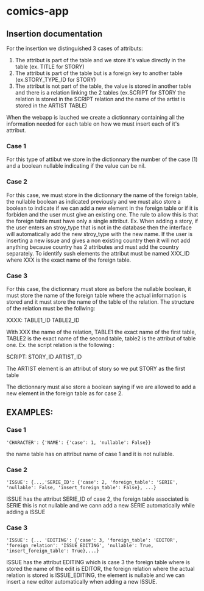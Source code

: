 # comics-app

## Insertion documentation

For the insertion we distinguished 3 cases of attributs:
1. The attribut is part of the table and we store it's value directly in the table (ex. TITLE for STORY)
2. The attribut is part of the table but is a foreign key to another table (ex.STORY_TYPE_ID for STORY)
3. The attribut is not part of the table, the value is stored in another table and there is a relation linking the 2 tables (ex.SCRIPT for STORY the relation is stored in the SCRIPT relation and the name of the artist is stored in the ARTIST TABLE)

When the webapp is lauched we create a dictionnary containing all the information needed for each table on how we must insert each of it's attribut.

### Case 1
For this type of attibut we store in the dictionnary the number of the case (1) and a boolean nullable indicating if the value can be nil.

### Case 2 
For this case, we must store in the dictionnary the name of the foreign table, the nullable boolean as indicated previously and we must also store a boolean to indicate if we can add a new element in the foreign table or if it is forbiden and the user must give an existing one. The rule to allow this is that the foreign table must have only a single attribut. 
Ex. When adding a story, if the user enters an stroy_type that is not in the database then the interface will automatically add the new stroy_type with the new name. If the user is inserting a new issue and gives a non existing country then it will not add anything because country has 2 attributes and must add the country separately. 
To identify sush elements the attribut must be named XXX_ID where XXX is the exact name of the foreign table.

### Case 3
For this case, the dictionnary must store as before the nullable boolean, it must store the name of the foreign table where the actual information is stored and it must store the name of the table of the relation. The structure of the relation must be the follwing:

XXXX:
TABLE1_ID
TABLE2_ID

With XXX the name of the relation, TABLE1 the exact name of the first table, TABLE2 is the exact name of the second table, table2 is the attribut of table one.
Ex. the script relation is the following : 

SCRIPT:
STORY_ID
ARTIST_ID 

The ARTIST element is an attribut of story so we put STORY as the first table

The dictionnary must also store a boolean saying if we are allowed to add a new element in the foreign table as for case 2.


## EXAMPLES:
### Case 1
```'CHARACTER': {'NAME': {'case': 1, 'nullable': False}}```

the name table has on attribut name of case 1 and it is not nullable.

### Case 2
```'ISSUE': {...,'SERIE_ID': {'case': 2, 'foreign_table': 'SERIE', 'nullable': False, 'insert_foreign_table': False}, ...}```

ISSUE has the attribut SERIE_ID of case 2, the foreign table associated is SERIE this is not nullable and we cann add a new SERIE automatically while adding a ISSUE

### Case 3
```'ISSUE': {... 'EDITING': {'case': 3, 'foreign_table': 'EDITOR', 'foreign_relation': 'ISSUE_EDITING', 'nullable': True, 'insert_foreign_table': True},...}```

ISSUE has the attribut EDITING which is case 3 the foreign table where is stored the name of the edit is EDITOR, the foreign relation where the actual relation is stored is ISSUE_EDITING, the element is nullable and we can insert a new editor automatically when adding a new ISSUE.
